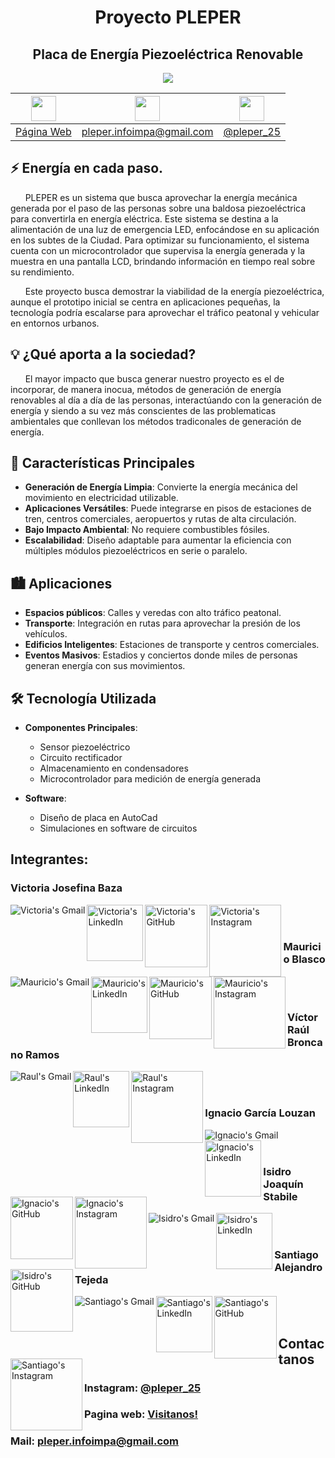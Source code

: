 <div align="center">


# Proyecto PLEPER
## Placa de Energía Piezoeléctrica Renovable 
<img src="Logo.png">

| <img width="40px" src="https://img.icons8.com/ios-filled/50/000000/internet.png" /> | <img width="40px" src="https://upload.wikimedia.org/wikipedia/commons/4/4e/Gmail_Icon.png" /> | <img width="40px" src="https://upload.wikimedia.org/wikipedia/commons/9/95/Instagram_logo_2022.svg" />|
|------------|-------|-----------|
|[Página Web](https://pleper-impa.github.io/web/index.html)|pleper.infoimpa@gmail.com|[@pleper_25](https://www.instagram.com/pleper_25/?igsh=Y2xkMGg4Z2V1NHdl#)|

</div>



## ⚡ Energía en cada paso.

&nbsp;&nbsp;&nbsp;&nbsp;&nbsp;&nbsp;PLEPER es un sistema que busca aprovechar la energía mecánica generada por el paso de las personas sobre una baldosa piezoeléctrica para convertirla en energía eléctrica. Este sistema se destina a la alimentación de una luz de emergencia LED, enfocándose en su aplicación en los subtes de la Ciudad. Para optimizar su funcionamiento, el sistema cuenta con un microcontrolador que supervisa la energía generada y la muestra en una pantalla LCD, brindando información en tiempo real sobre su rendimiento.

&nbsp;&nbsp;&nbsp;&nbsp;&nbsp;&nbsp;Este proyecto busca demostrar la viabilidad de la energía piezoeléctrica, aunque el prototipo inicial se centra en aplicaciones pequeñas, la tecnología podría escalarse para aprovechar el tráfico peatonal y vehicular en entornos urbanos.

## 💡 ¿Qué aporta a la sociedad?
&nbsp;&nbsp;&nbsp;&nbsp;&nbsp;&nbsp;El mayor impacto que busca generar nuestro proyecto es el de incorporar, de manera inocua, métodos de generación de energía renovables al día a día de las personas, interactúando con la generación de energía y siendo a su vez más conscientes de las problematicas ambientales que conllevan los métodos tradiconales de generación de energía. <br>


## 🔧 Características Principales

- **Generación de Energía Limpia**: Convierte la energía mecánica del movimiento en electricidad utilizable.
- **Aplicaciones Versátiles**: Puede integrarse en pisos de estaciones de tren, centros comerciales, aeropuertos y rutas de alta circulación.
- **Bajo Impacto Ambiental**: No requiere combustibles fósiles.
- **Escalabilidad**: Diseño adaptable para aumentar la eficiencia con múltiples módulos piezoeléctricos en serie o paralelo.

## 🏙️ Aplicaciones

- **Espacios públicos**: Calles y veredas con alto tráfico peatonal.
- **Transporte**: Integración en rutas para aprovechar la presión de los vehículos.
- **Edificios Inteligentes**: Estaciones de transporte y centros comerciales.
- **Eventos Masivos**: Estadios y conciertos donde miles de personas generan energía con sus movimientos.

## 🛠️ Tecnología Utilizada

- **Componentes Principales**:
  - Sensor piezoeléctrico
  - Circuito rectificador
  - Almacenamiento en condensadores
  - Microcontrolador para medición de energía generada
  
- **Software**:
  - Diseño de placa en AutoCad
  - Simulaciones en software de circuitos


## Integrantes:
<div align="center">

</div>

### Victoria Josefina Baza

<a href="https://mail.google.com/mail/?view=cm&to=victoriajosefinabaza@gmail.com" target="_blank">
  <img align="left" alt="Victoria's Gmail" src="https://img.shields.io/badge/Gmail-%20victoriajosefinabaza@gmail.com-D14836?style=for-the-badge&logo=gmail&logoColor=white&labelColor=D14836&color=white" />
</a>
<a href="https://www.linkedin.com/in/victoriajbaza/">
  <img align="left" alt="Victoria's LinkedIn" width="90px" src="https://img.shields.io/badge/LinkedIn-0A66C2?style=for-the-badge&logo=linkedin&logoColor=white" />
</a>
<a href="https://github.com/VickyyyBaza">
  <img align="left" alt="Victoria's GitHub" width="100px" src="https://img.shields.io/badge/GitHub-181717?style=for-the-badge&logo=github&logoColor=white" />
</a>
<a href="https://www.instagram.com/lavicky_victoria/">
  <img align="left" alt="Victoria's Instagram" width="115px" src="https://img.shields.io/badge/Instagram-E4405F?style=for-the-badge&logo=instagram&logoColor=white" />
</a>



<br><br>



### Mauricio Blasco
<a href="https://mail.google.com/mail/?view=cm&to=sirmauriciob@gmail.com" target="_blank">
  <img align="left" alt="Mauricio's Gmail" src="https://img.shields.io/badge/Gmail-%20sirmauriciob@gmail.com-D14836?style=for-the-badge&logo=gmail&logoColor=white&labelColor=D14836&color=white" />
</a>
<a href="https://www.linkedin.com/in/mauriciobl/">
  <img align="left" alt="Mauricio's LinkedIn" width="90px" src="https://img.shields.io/badge/LinkedIn-0A66C2?style=for-the-badge&logo=linkedin&logoColor=white" />
</a>
<a href="https://github.com/MauricioBlasco">
  <img align="left" alt="Mauricio's GitHub" width="100px" src="https://img.shields.io/badge/GitHub-181717?style=for-the-badge&logo=github&logoColor=white" />
</a>
<a href="https://www.instagram.com/maauricio.bl/">
  <img align="left" alt="Mauricio's Instagram" width="115px" src="https://img.shields.io/badge/Instagram-E4405F?style=for-the-badge&logo=instagram&logoColor=white" />
</a>

<br><br>

### Víctor Raúl Broncano Ramos
<a href="https://mail.google.com/mail/?view=cm&to=raul455896@gmail.com" target="_blank">
  <img align="left" alt="Raul's Gmail" src="https://img.shields.io/badge/Gmail-%20raul455896@gmail.com-D14836?style=for-the-badge&logo=gmail&logoColor=white&labelColor=D14836&color=white" />
</a>
<a href="https://www.linkedin.com/in/raul-broncano-3734a0357/">
  <img align="left" alt="Raul's LinkedIn" width="90px" src="https://img.shields.io/badge/LinkedIn-0A66C2?style=for-the-badge&logo=linkedin&logoColor=white" />
</a>
<a href="https://www.instagram.com/raul_broncano/">
  <img align="left" alt="Raul's Instagram" width="115px" src="https://img.shields.io/badge/Instagram-E4405F?style=for-the-badge&logo=instagram&logoColor=white" />
</a>


<br><br>

### Ignacio García Louzan
<a href="https://mail.google.com/mail/?view=cm&to=nachogarcialouzan@gmail.com" target="_blank">
  <img align="left" alt="Ignacio's Gmail" src="https://img.shields.io/badge/Gmail-%20nachogarcialouzan@gmail.com-D14836?style=for-the-badge&logo=gmail&logoColor=white&labelColor=D14836&color=white" />
</a>
<a href="https://www.linkedin.com/in/ignacio-garc%C3%ADa-louzan/">
  <img align="left" alt="Ignacio's LinkedIn" width="90px" src="https://img.shields.io/badge/LinkedIn-0A66C2?style=for-the-badge&logo=linkedin&logoColor=white" />
</a>
<a href="https://github.com/iglouzan">
  <img align="left" alt="Ignacio's GitHub" width="100px" src="https://img.shields.io/badge/GitHub-181717?style=for-the-badge&logo=github&logoColor=white" />
</a>
<a href="https://www.instagram.com/ignacio_1907/">
  <img align="left" alt="Ignacio's Instagram" width="115px" src="https://img.shields.io/badge/Instagram-E4405F?style=for-the-badge&logo=instagram&logoColor=white" />
</a>
<br><br>

### Isidro Joaquín Stabile

<a href="https://mail.google.com/mail/?view=cm&to=isidrost@hotmail.com" target="_blank">
  <img align="left" alt="Isidro's Gmail" src="https://img.shields.io/badge/Gmail-%20isidrost@hotmail.com-D14836?style=for-the-badge&logo=gmail&logoColor=white&labelColor=D14836&color=white" />
</a>
<a href="https://www.linkedin.com/in/isidro-stabile-4104a0357/">
  <img align="left" alt="Isidro's LinkedIn" width="90px" src="https://img.shields.io/badge/LinkedIn-0A66C2?style=for-the-badge&logo=linkedin&logoColor=white" />
</a>
<a href="https://github.com/Isidrost">
  <img align="left" alt="Isidro's GitHub" width="100px" src="https://img.shields.io/badge/GitHub-181717?style=for-the-badge&logo=github&logoColor=white" />
</a>

<br><br>
### Santiago Alejandro Tejeda
<a href="https://mail.google.com/mail/?view=cm&to=santiagotejeda36@gmail.com" target="_blank">
  <img align="left" alt="Santiago's Gmail" src="https://img.shields.io/badge/Gmail-%20santiagotejeda36@gmail.com-D14836?style=for-the-badge&logo=gmail&logoColor=white&labelColor=D14836&color=white" />
</a>
<a href="https://www.linkedin.com/in/santiago-tejeda/">
  <img align="left" alt="Santiago's LinkedIn" width="90px" src="https://img.shields.io/badge/LinkedIn-0A66C2?style=for-the-badge&logo=linkedin&logoColor=white" />
</a>
<a href="https://github.com/santiagoatejeda">
  <img align="left" alt="Santiago's GitHub" width="100px" src="https://img.shields.io/badge/GitHub-181717?style=for-the-badge&logo=github&logoColor=white" />
</a>
<a href="https://www.instagram.com/santiago.teje/">
  <img align="left" alt="Santiago's Instagram" width="115px" src="https://img.shields.io/badge/Instagram-E4405F?style=for-the-badge&logo=instagram&logoColor=white" />
</a>

<br><br>

## Contactanos

### Instagram: [@pleper_25](https://www.instagram.com/pleper_25/)

### Pagina web: [Visitanos!](https://pleper-impa.github.io/web/index.html)

### Mail: pleper.infoimpa@gmail.com
